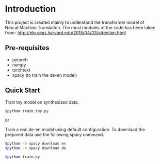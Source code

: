 # Introduction

This project is created mainly to understand the transformer model of 
Neural Machine Translation. The most modules of the code has been taken from- 
http://nlp.seas.harvard.edu/2018/04/03/attention.html


## Pre-requisites

* pytorch
* numpy 
* torchtext
* spacy (to train the de-en model)

## Quick Start
Train toy model on synthesized data.
```bash
$python train_toy.py
```
or

Train a real de-en model using default configuration. To download the prepared data
use the following spacy command.

```bash
$python -m spacy download en
$python -m spacy download de
```

```bash
$python train.py
```
